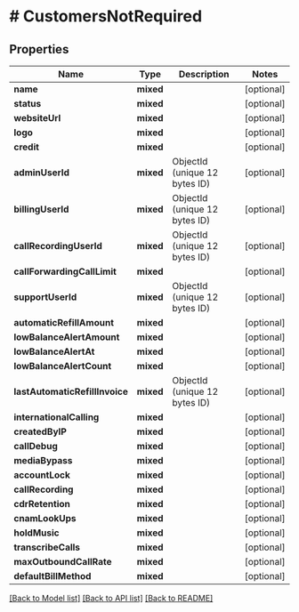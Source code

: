# # CustomersNotRequired

## Properties

Name | Type | Description | Notes
------------ | ------------- | ------------- | -------------
**name** | **mixed** |  | [optional]
**status** | **mixed** |  | [optional]
**websiteUrl** | **mixed** |  | [optional]
**logo** | **mixed** |  | [optional]
**credit** | **mixed** |  | [optional]
**adminUserId** | **mixed** | ObjectId (unique 12 bytes ID) | [optional]
**billingUserId** | **mixed** | ObjectId (unique 12 bytes ID) | [optional]
**callRecordingUserId** | **mixed** | ObjectId (unique 12 bytes ID) | [optional]
**callForwardingCallLimit** | **mixed** |  | [optional]
**supportUserId** | **mixed** | ObjectId (unique 12 bytes ID) | [optional]
**automaticRefillAmount** | **mixed** |  | [optional]
**lowBalanceAlertAmount** | **mixed** |  | [optional]
**lowBalanceAlertAt** | **mixed** |  | [optional]
**lowBalanceAlertCount** | **mixed** |  | [optional]
**lastAutomaticRefillInvoice** | **mixed** | ObjectId (unique 12 bytes ID) | [optional]
**internationalCalling** | **mixed** |  | [optional]
**createdByIP** | **mixed** |  | [optional]
**callDebug** | **mixed** |  | [optional]
**mediaBypass** | **mixed** |  | [optional]
**accountLock** | **mixed** |  | [optional]
**callRecording** | **mixed** |  | [optional]
**cdrRetention** | **mixed** |  | [optional]
**cnamLookUps** | **mixed** |  | [optional]
**holdMusic** | **mixed** |  | [optional]
**transcribeCalls** | **mixed** |  | [optional]
**maxOutboundCallRate** | **mixed** |  | [optional]
**defaultBillMethod** | **mixed** |  | [optional]

[[Back to Model list]](../../README.md#models) [[Back to API list]](../../README.md#endpoints) [[Back to README]](../../README.md)
